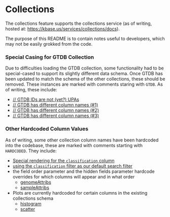 # Collections

The collections feature supports the collections service (as of writing, hosted
at: https://kbase.us/services/collections/docs).

The purpose of this README is to contain notes useful to developers, which may
not be easily grokked from the code.

### Special Casing for GTDB Collection

Due to difficulties loading the GTDB collection, some functionality had to be
special-cased to support its slightly different data schema. Once GTDB has been
updated to match the schema of the other collections, these should be removed.
These instances are marked with comments staring with `GTDB`. As of writing,
these include:

- [// GTDB IDs are not (yet?) UPAs](https://github.com/kbase/ui/blob/abc33d5d357def6b3696aa2420cb500f17ea8d9f/src/features/collections/data_products/GenomeAttribs.tsx#L209)
- [// GTDB has different column names (#1)](https://github.com/kbase/ui/blob/abc33d5d357def6b3696aa2420cb500f17ea8d9f/src/features/collections/data_products/GenomeAttribs.tsx#L294)
- [// GTDB has different column names (#2)](https://github.com/kbase/ui/blob/abc33d5d357def6b3696aa2420cb500f17ea8d9f/src/features/collections/data_products/GenomeAttribs.tsx#L298-L300)
- [// GTDB has different column names (#3)](https://github.com/kbase/ui/blob/c3494d03bc1b6da9d43bcaf8aee66962c73b241a/src/features/collections/data_products/GenomeAttribs.tsx#L320)

### Other Hardcoded Column Values

As of writing, some other collection column names have been hardcoded into the
codebase, these are marked with comments starting with `HARDCODED`. They
include:

- [Special rendering for the `classification` column](https://github.com/kbase/ui/blob/3c89e2651710c92fed916d13cb98a5e47cd7c5e1/src/features/collections/data_products/GenomeAttribs.tsx#L220-L241)
- [using the `classification` filter as our default search filter](https://github.com/kbase/ui/blob/3c89e2651710c92fed916d13cb98a5e47cd7c5e1/src/features/collections/CollectionDetail.tsx#L174-L194)
- the field order parameter and the hidden fields parameter hardcode overrides
  for which columns will appear and in what order
  - [genomeAttribs](https://github.com/kbase/ui/blob/3c89e2651710c92fed916d13cb98a5e47cd7c5e1/src/features/collections/data_products/GenomeAttribs.tsx#L244-L246)
  - [sampleAttribs](https://github.com/kbase/ui/blob/3c89e2651710c92fed916d13cb98a5e47cd7c5e1/src/features/collections/data_products/SampleAttribs.tsx#L287-L294)
- Plots are currently hardcoded for certain columns in the existing collections
  schema
  - [histogram](https://github.com/kbase/ui/blob/3c89e2651710c92fed916d13cb98a5e47cd7c5e1/src/features/collections/data_products/GenomeAttribs.tsx#L319-L325)
  - [scatter](https://github.com/kbase/ui/blob/3c89e2651710c92fed916d13cb98a5e47cd7c5e1/src/features/collections/data_products/GenomeAttribs.tsx#L292-L304)
